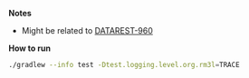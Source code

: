 **Notes**
- Might be related to [DATAREST-960](https://jira.spring.io/browse/DATAREST-960)

**How to run**

```bash  
./gradlew --info test -Dtest.logging.level.org.rm3l=TRACE
```